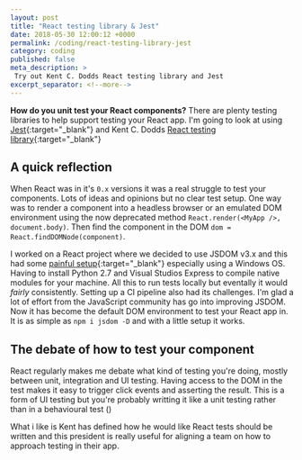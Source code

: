 ```yaml
---
layout: post
title: "React testing library & Jest"
date: 2018-05-30 12:00:12 +0000
permalink: /coding/react-testing-library-jest
category: coding
published: false
meta_description: >
 Try out Kent C. Dodds React testing library and Jest
excerpt_separator: <!--more-->
---
```


**How do you unit test your React components?** There are plenty testing libraries to help support testing your React app. I'm going to look at using [Jest](https://facebook.github.io/jest){:target="\_blank"} and Kent C. Dodds [React testing library](https://github.com/kentcdodds/react-testing-library){:target="\_blank"}

## A quick reflection

When React was in it's `0.x` versions it was a real struggle to test your components. Lots of ideas and opinions but no clear test setup. One way was to render a component into a headless browser or an emulated DOM environment using the now deprecated method `React.render(<MyApp />, document.body)`. Then find the component in the DOM `dom = React.findDOMNode(component)`.

I worked on a React project where we decided to use JSDOM v3.x and this had some [painful setup](https://github.com/jsdom/jsdom/tree/3.x#contextify){:target="\_blank"} especially using a Windows OS. Having to install Python 2.7 and Visual Studios Express to compile native modules for your machine. All this to run tests locally but eventally it would _fairly_ consistently. Setting up a CI pipeline also had its challenges. I'm glad a lot of effort from the JavaScript community has go into improving JSDOM. Now it has become the default DOM environment to test your React app in. It is as simple as `npm i jsdom -D` and with a little setup it works.

## The debate of how to test your component

React regularly makes me debate what kind of testing you're doing, mostly between unit, integration and UI testing. Having access to the DOM in the test makes it easy to trigger click events and asserting the result. This is a form of UI testing but you're probably writting it like a unit testing rather than in a behavioural test ()

What i like is Kent has defined how he would like React tests should be written and this president is really useful for aligning a team on how to approach testing in their app. 
